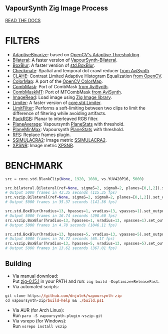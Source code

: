 ## VapourSynth Zig Image Process

[READ THE DOCS](https://github.com/dnjulek/vapoursynth-zip/wiki)

# FILTERS
- [AdaptiveBinarize](https://github.com/dnjulek/vapoursynth-zip/wiki/AdaptiveBinarize): based on [OpenCV's Adaptive Thresholding](https://docs.opencv.org/5.x/d7/d4d/tutorial_py_thresholding.html).
- [Bilateral](https://github.com/dnjulek/vapoursynth-zip/wiki/Bilateral): A faster version of [VapourSynth-Bilateral](https://github.com/HomeOfVapourSynthEvolution/VapourSynth-Bilateral).
- [BoxBlur](https://github.com/dnjulek/vapoursynth-zip/wiki/BoxBlur): A faster version of [std.BoxBlur](https://www.vapoursynth.com/doc/functions/video/boxblur.html).
- [Checkmate](https://github.com/dnjulek/vapoursynth-zip/wiki/Checkmate): Spatial and temporal dot crawl reducer [from AviSynth](https://github.com/tp7/checkmate).
- [CLAHE](https://github.com/dnjulek/vapoursynth-zip/wiki/CLAHE): Contrast Limited Adaptive Histogram Equalization [from OpenCV](https://docs.opencv.org/5.x/d5/daf/tutorial_py_histogram_equalization.html).
- [ColorMap](https://github.com/dnjulek/vapoursynth-zip/wiki/ColorMap): A port of the [OpenCV ColorMap](https://docs.opencv.org/5.x/d3/d50/group__imgproc__colormap.html).
- [CombMask](https://github.com/dnjulek/vapoursynth-zip/wiki/CombMas): Port of CombMask [from AviSynth](http://avisynth.nl/index.php/CombMask).
- [CombMaskMT](https://github.com/dnjulek/vapoursynth-zip/wiki/CombMaskMT): Port of MTCombMask [from AviSynth](http://avisynth.nl/index.php/MTCombMask).
- [ImageRead](https://github.com/dnjulek/vapoursynth-zip/wiki/ImageRead): Load image using [Zig Image library](https://github.com/zigimg/zigimg).
- [Limiter](https://github.com/dnjulek/vapoursynth-zip/wiki/Limiter): A faster version of [core.std.Limiter](https://www.vapoursynth.com/doc/functions/video/limiter.html).
- [LimitFilter](https://github.com/dnjulek/vapoursynth-zip/wiki/LimitFilter): Performs a soft-limiting between two clips to limit the difference of filtering while avoiding artifacts.
- [PackRGB](https://github.com/dnjulek/vapoursynth-zip/wiki/PackRGB): Planar to interleaved RGB filter.
- [PlaneAverage](https://github.com/dnjulek/vapoursynth-zip/wiki/PlaneAverage): Vapoursynth [PlaneStats](https://www.vapoursynth.com/doc/functions/video/planestats.html) with threshold.
- [PlaneMinMax](https://github.com/dnjulek/vapoursynth-zip/wiki/PlaneMinMax): Vapoursynth [PlaneStats](https://www.vapoursynth.com/doc/functions/video/planestats.html) with threshold.
- [RFS](https://github.com/dnjulek/vapoursynth-zip/wiki/RFS): Replace frames plugin.
- [SSIMULACRA2](https://github.com/dnjulek/vapoursynth-zip/wiki/SSIMULACRA2): Image metric [SSIMULACRA2](https://github.com/cloudinary/ssimulacra2).
- [XPSNR](https://github.com/dnjulek/vapoursynth-zip/wiki/XPSNR): Image metric [XPSNR](https://github.com/fraunhoferhhi/xpsnr).

# BENCHMARK

```py
src = core.std.BlankClip(None, 1920, 1080, vs.YUV420P16, 5000)

src.bilateral.Bilateral(ref=None, sigmaS=2, sigmaR=2, planes=[0,1,2]).set_output(1) 
# Output 5000 frames in 43.35 seconds (115.35 fps)
src.vszip.Bilateral(ref=None, sigmaS=2, sigmaR=2, planes=[0,1,2]).set_output(2) 
# Output 5000 frames in 35.37 seconds (141.36 fps)

src.std.BoxBlur(hradius=13, hpasses=1, vradius=13, vpasses=1).set_output(3) 
# Output 5000 frames in 16.74 seconds (298.60 fps)
src.vszip.BoxBlur(hradius=13, hpasses=1, vradius=13, vpasses=1).set_output(4) 
# Output 5000 frames in 4.78 seconds (1046.11 fps)

src.std.BoxBlur(hradius=13, hpasses=5, vradius=13, vpasses=5).set_output(5) 
# Output 5000 frames in 76.72 seconds (65.17 fps)
src.vszip.BoxBlur(hradius=13, hpasses=5, vradius=13, vpasses=5).set_output(6) 
# Output 5000 frames in 13.62 seconds (367.01 fps)
```

## Building

- Via manual download:\
Put [zig-0.15.1](https://ziglang.org/download/) in your PATH and run: ``zig build -Doptimize=ReleaseFast``.
- Via automated scripts:
```ps
git clone https://github.com/dnjulek/vapoursynth-zip
cd vapoursynth-zip/build-help && ./build.ps1
```
- Via AUR (for Arch Linux):\
Run ``paru -S vapoursynth-plugin-vszip-git``
- Via vsrepo (for Windows):\
Run ``vsrepo install vszip``
 
